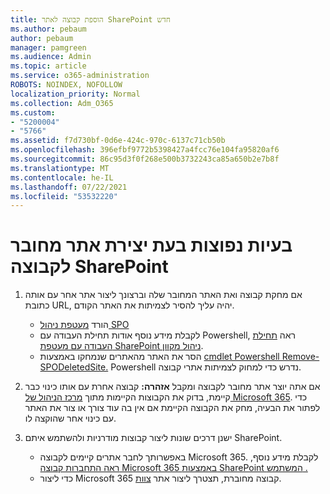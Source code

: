 ```yaml
---
title: הוספת קבוצה לאתר SharePoint חדש
ms.author: pebaum
author: pebaum
manager: pamgreen
ms.audience: Admin
ms.topic: article
ms.service: o365-administration
ROBOTS: NOINDEX, NOFOLLOW
localization_priority: Normal
ms.collection: Adm_O365
ms.custom:
- "5200004"
- "5766"
ms.assetid: f7d730bf-0d6e-424c-970c-6137c71cb50b
ms.openlocfilehash: 396efbf9772b5398427a4fcc76e104fa95820af6
ms.sourcegitcommit: 86c95d3f0f268e500b3732243ca85a650b2e7b8f
ms.translationtype: MT
ms.contentlocale: he-IL
ms.lasthandoff: 07/22/2021
ms.locfileid: "53532220"
---
```

# <a name="common-issues-when-creating-a-group-connected-site-in-sharepoint"></a>בעיות נפוצות בעת יצירת אתר מחובר לקבוצה SharePoint

1. אם מחקת קבוצה ואת האתר המחובר שלה וברצונך ליצור אתר אחר עם אותה כתובת URL, יהיה עליך להסיר לצמיתות את האתר הקודם.

   - הורד [מעטפת ניהול SPO](https://support.office.com/article/introduction-to-the-sharepoint-online-management-shell-c16941c3-19b4-4710-8056-34c034493429)
   - לקבלת מידע נוסף אודות תחילת העבודה עם Powershell, ראה [תחילת העבודה עם מעטפת SharePoint ניהול מקוון](/powershell/module/sharepoint-online/remove-sposite).
   - הסר את האתר מהאתרים שנמחקו באמצעות [cmdlet Powershell Remove-SPODeletedSite.](/powershell/module/sharepoint-online/remove-sposite?view=sharepoint-ps) Powershell נדרש כדי למחוק לצמיתות אתרי קבוצה.

1. אם אתה יוצר אתר מחובר לקבוצה ומקבל **אזהרה:** קבוצה אחרת עם אותו כינוי כבר קיימת, בדוק את הקבוצות הקיימות מתוך [מרכז הניהול של Microsoft 365](https://admin.microsoft.com/AdminPortal/Home#/groups). כדי לפתור את הבעיה, מחק את הקבוצה הקיימת אם אין בה עוד צורך או צור את האתר עם כינוי אחר שהוקצה לו.

1. ישנן דרכים שונות ליצור קבוצות מודרניות ולהשתמש איתם SharePoint.

   - באפשרותך לחבר אתרים קיימים לקבוצה Microsoft 365. לקבלת מידע נוסף, [ראה התחברות קבוצה Microsoft 365 באמצעות SharePoint המשתמש .](/sharepoint/dev/transform/modernize-connect-to-office365-group#connect-an-office-365-group-using-the-sharepoint-user-interface)
   - כדי ליצור Microsoft 365 קבוצה מחוברת, תצטרך ליצור אתר [צוות](https://admin.microsoft.com/sharepoint).
